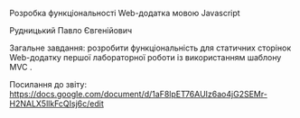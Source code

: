 Розробка функціональності Web-додатка мовою Javascript

Рудницький Павло Євгенійович

Загальне завдання: розробити функціональність для статичних сторінок Web-додатку першої лабораторної роботи із використанням шаблону MVC .

Посилання до звіту: https://docs.google.com/document/d/1aF8lpET76AUIz6ao4jG2SEMr-H2NALX5llkFcQIsj6c/edit
